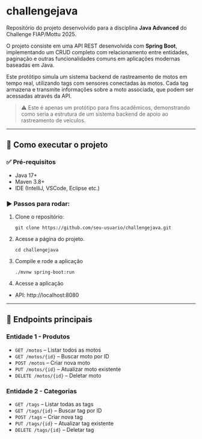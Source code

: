 # challengejava

Repositório do projeto desenvolvido para a disciplina **Java Advanced** do Challenge FIAP/Mottu 2025.

O projeto consiste em uma API REST desenvolvida com **Spring Boot**, implementando um CRUD completo com relacionamento entre entidades, paginação e outras funcionalidades comuns em aplicações modernas baseadas em Java.

Este protótipo simula um sistema backend de rastreamento de motos em tempo real, utilizando tags com sensores conectadas às motos. Cada tag armazena e transmite informações sobre a moto associada, que podem ser acessadas através da API.

> ⚠️ Este é apenas um protótipo para fins acadêmicos, demonstrando como seria a estrutura de um sistema backend de apoio ao rastreamento de veículos.


---

## 🚀 Como executar o projeto

### ✅ Pré-requisitos

- Java 17+
- Maven 3.8+
- IDE (IntelliJ, VSCode, Eclipse etc.)

### ▶️ Passos para rodar:

1. Clone o repositório:
   ```
   git clone https://github.com/seu-usuario/challengejava.git

2. Acesse a página do projeto.
   ```
   cd challengejava
3. Compile e rode a aplicação
   ```
   ./mvnw spring-boot:run
4. Acesse a aplicação
- API: http://localhost:8080

---

## 📌 Endpoints principais

### Entidade 1 - Produtos
- `GET /motos` – Listar todos as motos
- `GET /motos/{id}` – Buscar moto por ID
- `POST /motos` – Criar nova moto
- `PUT /motos/{id}` – Atualizar moto existente
- `DELETE /motos/{id}` – Deletar moto

### Entidade 2 - Categorias
- `GET /tags` – Listar todas as tags
- `GET /tags/{id}` – Buscar tag por ID
- `POST /tags` – Criar nova tag
- `PUT /tags/{id}` – Atualizar tag existente
- `DELETE /tags/{id}` – Deletar tag
